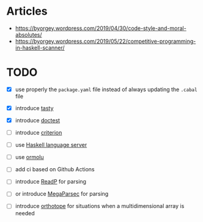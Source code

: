 # Articles

- https://byorgey.wordpress.com/2019/04/30/code-style-and-moral-absolutes/
- https://byorgey.wordpress.com/2019/05/22/competitive-programming-in-haskell-scanner/

# TODO
- [x] use properly the `package.yaml` file instead of always updating the `.cabal` file
- [x] introduce [tasty](https://hackage.haskell.org/package/tasty)
- [x] introduce [doctest](https://hackage.haskell.org/package/doctest)
- [ ] introduce [criterion](https://hackage.haskell.org/package/criterion)
- [ ] use [Haskell language server](https://github.com/haskell/haskell-language-server)
- [ ] use [ormolu](https://hackage.haskell.org/package/ormolu)
- [ ] add ci based on Github Actions

- [ ] introduce [ReadP](https://hackage.haskell.org/package/base-4.16.0.0/docs/Text-ParserCombinators-ReadP.html) for parsing
- [ ] or introduce [MegaParsec](https://hackage.haskell.org/package/megaparsec) for parsing
- [ ] introduce [orthotope](https://hackage.haskell.org/package/orthotope) for situations when a multidimensional array is needed
